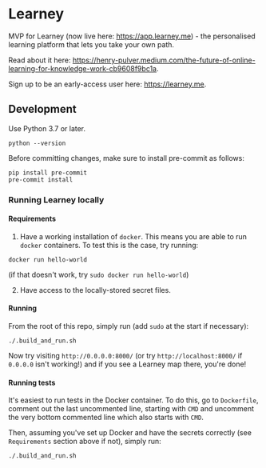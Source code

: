 # Learney
MVP for Learney (now live here: https://app.learney.me) - the personalised learning platform that lets you take your own path.

Read about it here: https://henry-pulver.medium.com/the-future-of-online-learning-for-knowledge-work-cb9608f9bc1a.

Sign up to be an early-access user here: https://learney.me.

## Development

Use Python 3.7 or later.

```commandline
python --version
```

Before committing changes, make sure to install pre-commit as follows:

```commandline
pip install pre-commit
pre-commit install
```

### Running Learney locally

#### Requirements

1. Have a working installation of `docker`. This means you are able to run `docker` containers. To test this is the case, try running:

```commandline
docker run hello-world
```
(if that doesn't work, try `sudo docker run hello-world`)

2. Have access to the locally-stored secret files.

#### Running

From the root of this repo, simply run (add `sudo` at the start if necessary):

```commandline
./.build_and_run.sh
```

Now try visiting `http://0.0.0.0:8000/` (or try `http://localhost:8000/` if `0.0.0.0` isn't working!) and if you see a Learney map there, you're done!

#### Running tests

It's easiest to run tests in the Docker container.
To do this, go to `Dockerfile`, comment out the last uncommented line, starting with `CMD` and uncomment
the very bottom commented line which also starts with `CMD`.

Then, assuming you've set up Docker and have the secrets correctly (see `Requirements` section above if not), simply run:
```commandline
./.build_and_run.sh
```
